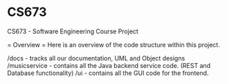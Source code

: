 CS673
=====

CS673 - Software Engineering Course Project

= Overview =
Here is an overview of the code structure within this project.

/docs         - tracks all our documentation, UML and Object designs
/musicservice - contains all the Java backend service code. (REST and Database functionality)
/ui           - contains all the GUI code for the frontend.
